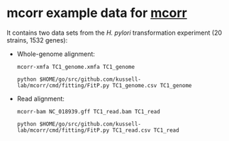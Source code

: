 # mcorr example data for [mcorr](https://github.com/kussell-lab/mcorr)

It contains two data sets from the _H. pylori_ transformation experiment (20 strains, 1532 genes):

*  Whole-genome alignment:

    `mcorr-xmfa TC1_genome.xmfa TC1_genome`

    `python $HOME/go/src/github.com/kussell-lab/mcorr/cmd/fitting/FitP.py TC1_genome.csv TC1_genome`

*  Read alignment:

    `mcorr-bam NC_018939.gff TC1_read.bam TC1_read`

    `python $HOME/go/src/github.com/kussell-lab/mcorr/cmd/fitting/FitP.py TC1_read.csv TC1_read`
